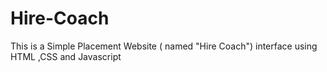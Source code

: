 # Hire-Coach
This is a Simple Placement Website ( named "Hire Coach") interface using HTML ,CSS and Javascript
